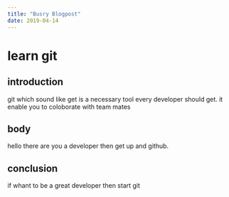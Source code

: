 ```yaml
---
title: "Busry Blogpost"
date: 2019-04-14
---
```

# learn git

## introduction
git which sound like get is a necessary tool every developer should get.
it enable you to coloborate with team mates

## body
hello there are you a developer then get up and github.

## conclusion
if whant to be a great developer then start git
